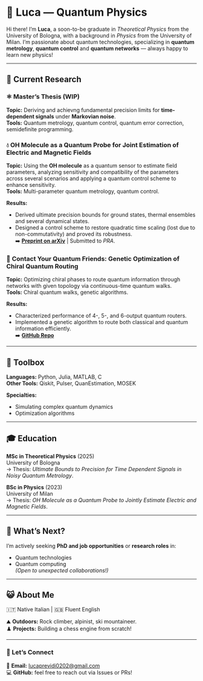 # 🐐 Luca — Quantum Physics

Hi there! I’m **Luca**, a soon-to-be graduate in *Theoretical Physics* from the University of Bologna, with a background in *Physics* from the University of Milan. I’m passionate about quantum technologies, specializing in **quantum metrology**, **quantum control** and **quantum networks** — always happy to learn new physics!

---

## 🔭 Current Research

### ⚛️ **Master’s Thesis (WIP)**
**Topic:** Deriving and achievng fundamental precision limits for **time-dependent signals** under **Markovian noise**.  
**Tools:** Quantum metrology, quantum control, quantum error correction, semidefinite programming.

### 💧 **OH Molecule as a Quantum Probe for Joint Estimation of Electric and Magnetic Fields**
**Topic:** Using the **OH molecule** as a quantum sensor to estimate field parameters, analyzing sensitivity and compatibility of the parameters across several scenarios and applying a quantum control scheme to enhance sensitivity.  
**Tools:** Multi-parameter quantum metrology, quantum control.  

**Results:**  
- Derived ultimate precision bounds for ground states, thermal ensembles and several dynamical states.  
- Designed a control scheme to restore quadratic time scaling (lost due to non-commutativity) and proved its robustness.  
➡️ [**Preprint on arXiv**](https://arxiv.org/abs/2505.13634) | Submitted to *PRA*.

### 💌 **Contact Your Quantum Friends: Genetic Optimization of Chiral Quantum Routing**
**Topic:** Optimizing chiral phases to route quantum information through networks with given topology via continuous-time quantum walks.  
**Tools:** Chiral quantum walks, genetic algorithms.  

**Results:**  
- Characterized performance of 4-, 5-, and 6-output quantum routers.  
- Implemented a genetic algorithm to route both classical and quantum information efficiently.  
➡️ [**GitHub Repo**](https://github.com/lucappp02/Contact_your_quantum_friends)

---

## 🔧 Toolbox

**Languages:** Python, Julia, MATLAB, C  
**Other Tools:** Qiskit, Pulser, QuanEstimation, MOSEK  

**Specialties:**  
- Simulating complex quantum dynamics  
- Optimization algorithms 

---

## 🎓 Education

**MSc in Theoretical Physics** (2025)  
University of Bologna  
→ Thesis: *Ultimate Bounds to Precision for Time Dependent Signals in Noisy Quantum Metrology*.

**BSc in Physics** (2023)  
University of Milan  
→ Thesis: *OH Molecule as a Quantum Probe to Jointly Estimate Electric and Magnetic Fields*.

---

## 🌈 What’s Next?

I’m actively seeking **PhD and job opportunities** or **research roles** in:  
- Quantum technologies  
- Quantum computing  
*(Open to unexpected collaborations!)*

---

## 😺 About Me

🇮🇹 Native Italian | 🇬🇧 Fluent English 

⛰️ **Outdoors:** Rock climber, alpinist, ski mountaineer.  
♟️ **Projects:** Building a chess engine from scratch!

---

### 📱 Let’s Connect
📩 **Email:** [lucaprevidi0202@gmail.com](mailto:lucaprevidi0202@gmail.com)  
💻 **GitHub:** feel free to reach out via Issues or PRs!
